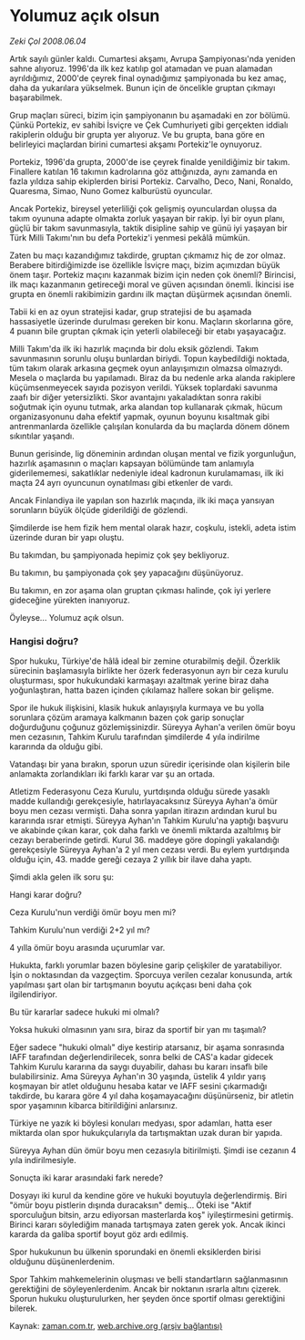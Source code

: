 # Yolumuz açık olsun

*Zeki Çol 2008.06.04*

<tr><td class="metin" colspan="2" style="padding-top: 20px; padding-left: 5px; padding-right: 10px;">Artık sayılı günler kaldı. Cumartesi akşamı, Avrupa Şampiyonası'nda yeniden sahne alıyoruz. 1996'da ilk kez katılıp gol atamadan ve puan alamadan ayrıldığımız, 2000'de çeyrek final oynadığımız şampiyonada bu kez amaç, daha da yukarılara yükselmek. Bunun için de öncelikle gruptan çıkmayı başarabilmek.</td></tr><tr><td class="metin" colspan="2" style="padding-top: 20px; padding-left: 5px; padding-right: 10px;"><p>Grup maçları süreci, bizim için şampiyonanın bu aşamadaki en zor bölümü. Çünkü Portekiz, ev sahibi İsviçre ve Çek Cumhuriyeti gibi gerçekten iddialı rakiplerin olduğu bir grupta yer alıyoruz. Ve bu grupta, bana göre en belirleyici maçlardan birini cumartesi akşamı Portekiz'le oynuyoruz.
<p>Portekiz, 1996'da grupta, 2000'de ise çeyrek finalde yenildiğimiz bir takım. Finallere katılan 16 takımın kadrolarına göz attığınızda, aynı zamanda en fazla yıldıza sahip ekiplerden birisi Portekiz. Carvalho, Deco, Nani, Ronaldo, Quaresma, Simao, Nuno Gomez kalburüstü oyuncular.
<p>Ancak Portekiz, bireysel yeterliliği çok gelişmiş oyunculardan oluşsa da takım oyununa adapte olmakta zorluk yaşayan bir rakip. İyi bir oyun planı, güçlü bir takım savunmasıyla, taktik disipline sahip ve günü iyi yaşayan bir Türk Milli Takımı'nın bu defa Portekiz'i yenmesi pekâlâ mümkün. 
<p>Zaten bu maçı kazandığımız takdirde, gruptan çıkmamız hiç de zor olmaz. Berabere bitirdiğimizde ise özellikle İsviçre maçı, bizim açımızdan büyük önem taşır. Portekiz maçını kazanmak bizim için neden çok önemli? Birincisi, ilk maçı kazanmanın getireceği moral ve güven açısından önemli. İkincisi ise grupta en önemli rakibimizin gardını ilk maçtan düşürmek açısından önemli.
<p>Tabii ki en az oyun stratejisi kadar, grup stratejisi de bu aşamada hassasiyetle üzerinde durulması gereken bir konu. Maçların skorlarına göre, 4 puanın bile gruptan çıkmak için yeterli olabileceği bir etabı yaşayacağız.
<p>Milli Takım'da ilk iki hazırlık maçında bir dolu eksik gözlendi. Takım savunmasının sorunlu oluşu bunlardan biriydi. Topun kaybedildiği noktada, tüm takım olarak arkasına geçmek oyun anlayışımızın olmazsa olmazıydı. Mesela o maçlarda bu yapılamadı. Biraz da bu nedenle arka alanda rakiplere küçümsenmeyecek sayıda pozisyon verildi. Yüksek toplardaki savunma zaafı bir diğer yetersizlikti. Skor avantajını yakaladıktan sonra rakibi soğutmak için oyunu tutmak, arka alandan top kullanarak çıkmak, hücum organizasyonunu daha efektif yapmak, oyunun boyunu kısaltmak gibi antrenmanlarda özellikle çalışılan konularda da bu maçlarda dönem dönem sıkıntılar yaşandı. 
<p>Bunun gerisinde, lig döneminin ardından oluşan mental ve fizik yorgunluğun, hazırlık aşamasının o maçları kapsayan bölümünde tam anlamıyla giderilememesi, sakatlıklar nedeniyle ideal kadronun kurulamaması, ilk iki maçta 24 ayrı oyuncunun oynatılması gibi etkenler de vardı. 
<p>Ancak Finlandiya ile yapılan son hazırlık maçında, ilk iki maça yansıyan sorunların büyük ölçüde giderildiği de gözlendi. 
<p>Şimdilerde ise hem fizik hem mental olarak hazır, coşkulu, istekli, adeta istim üzerinde duran bir yapı oluştu. 
<p>Bu takımdan, bu şampiyonada hepimiz çok şey bekliyoruz. 
<p>Bu takımın, bu şampiyonada çok şey yapacağını düşünüyoruz.
<p>Bu takımın, en zor aşama olan gruptan çıkması halinde, çok iyi yerlere gideceğine yürekten inanıyoruz. 
<p>Öyleyse... Yolumuz açık olsun.
<p><h3>Hangisi doğru?</h3>
<p>Spor hukuku, Türkiye'de hâlâ ideal bir zemine oturabilmiş değil. Özerklik sürecinin başlamasıyla birlikte her özerk federasyonun ayrı bir ceza kurulu oluşturması, spor hukukundaki karmaşayı azaltmak yerine biraz daha yoğunlaştıran, hatta bazen içinden çıkılamaz hallere sokan bir gelişme. 
<p>Spor ile hukuk ilişkisini, klasik hukuk anlayışıyla kurmaya ve bu yolla sorunlara çözüm aramaya kalkmanın bazen çok garip sonuçlar doğurduğunu çoğunuz gözlemişsinizdir. Süreyya Ayhan'a verilen ömür boyu men cezasının, Tahkim Kurulu tarafından şimdilerde 4 yıla indirilme kararında da olduğu gibi. 
<p>Vatandaşı bir yana bırakın, sporun uzun süredir içerisinde olan kişilerin bile anlamakta zorlandıkları iki farklı karar var şu an ortada. 
<p>Atletizm Federasyonu Ceza Kurulu, yurtdışında olduğu sürede yasaklı madde kullandığı gerekçesiyle, hatırlayacaksınız Süreyya Ayhan'a ömür boyu men cezası vermişti. Daha sonra yapılan itirazın ardından kurul bu kararında ısrar etmişti. Süreyya Ayhan'ın Tahkim Kurulu'na yaptığı başvuru ve akabinde çıkan karar, çok daha farklı ve önemli miktarda azaltılmış bir cezayı beraberinde getirdi. Kurul 36. maddeye göre dopingli yakalandığı gerekçesiyle Süreyya Ayhan'a 2 yıl men cezası verdi. Bu eylem yurtdışında olduğu için, 43. madde gereği cezaya 2 yıllık bir ilave daha yaptı. 
<p>Şimdi akla gelen ilk soru şu:
<p>Hangi karar doğru?
<p>Ceza Kurulu'nun verdiği ömür boyu men mi?
<p>Tahkim Kurulu'nun verdiği 2+2 yıl mı?
<p>4 yılla ömür boyu arasında uçurumlar var. 
<p>Hukukta, farklı yorumlar bazen böylesine garip çelişkiler de yaratabiliyor. İşin o noktasından da vazgeçtim. Sporcuya verilen cezalar konusunda, artık yapılması şart olan bir tartışmanın boyutu açıkçası beni daha çok ilgilendiriyor. 
<p>Bu tür kararlar sadece hukuki mi olmalı?
<p>Yoksa hukuki olmasının yanı sıra, biraz da sportif bir yan mı taşımalı?
<p>Eğer sadece "hukuki olmalı" diye kestirip atarsanız, bir aşama sonrasında IAFF tarafından değerlendirilecek, sonra belki de CAS'a kadar gidecek Tahkim Kurulu kararına da saygı duyabilir, dahası bu kararı insaflı bile bulabilirsiniz. Ama Süreyya Ayhan'ın 30 yaşında, üstelik 4 yıldır yarış koşmayan bir atlet olduğunu hesaba katar ve IAFF sesini çıkarmadığı takdirde, bu karara göre 4 yıl daha koşamayacağını düşünürseniz, bir atletin spor yaşamının kibarca bitirildiğini anlarsınız. 
<p>Türkiye ne yazık ki böylesi konuları medyası, spor adamları, hatta eser miktarda olan spor hukukçularıyla da tartışmaktan uzak duran bir yapıda. 
<p>Süreyya Ayhan dün ömür boyu men cezasıyla bitirilmişti. Şimdi ise cezanın 4 yıla indirilmesiyle. 
<p>Sonuçta iki karar arasındaki fark nerede? 
<p>Dosyayı iki kurul da kendine göre ve hukuki boyutuyla değerlendirmiş. Biri "ömür boyu pistlerin dışında duracaksın" demiş... Öteki ise "Aktif sporculuğun bitsin, arzu ediyorsan masterlarda koş" iyileştirmesini getirmiş. Birinci kararı söylediğim manada tartışmaya zaten gerek yok. Ancak ikinci kararda da galiba sportif boyut göz ardı edilmiş. 
<p>Spor hukukunun bu ülkenin sporundaki en önemli eksiklerden birisi olduğunu düşünenlerdenim. 
<p>Spor Tahkim mahkemelerinin oluşması ve belli standartların sağlanmasının gerektiğini de söyleyenlerdenim. Ancak bir noktanın ısrarla altını çizerek. Sporun hukuku oluşturulurken, her şeyden önce sportif olması gerektiğini bilerek. <br/></p></p></p></p></p></p></p></p></p></p></p></p></p></p></p></p></p></p></p></p></p></p></p></p></p></p></p></p></p></p></p></p></p></td></tr>

Kaynak: [zaman.com.tr](http://zaman.com.tr/yazar.do?yazino=697714), [web.archive.org (arşiv bağlantısı)](http://web.archive.org/web/20080828193947/http://www.zaman.com.tr:80/yazar.do?yazino=697714)
